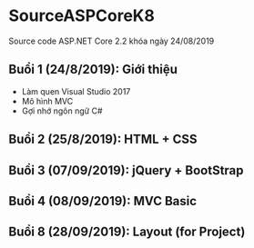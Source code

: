 ﻿# SourceASPCoreK8
Source code ASP.NET Core 2.2 khóa ngày 24/08/2019

## Buổi 1 (24/8/2019): Giới thiệu
* Làm quen Visual Studio 2017
* Mô hình MVC
* Gợi nhớ ngôn ngữ C#

## Buổi 2 (25/8/2019): HTML + CSS

## Buổi 3 (07/09/2019): jQuery + BootStrap

## Buổi 4 (08/09/2019): MVC Basic


## Buổi 8 (28/09/2019): Layout (for Project)
